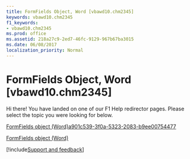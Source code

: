 ```yaml
---
title: FormFields Object, Word [vbawd10.chm2345]
keywords: vbawd10.chm2345
f1_keywords:
- vbawd10.chm2345
ms.prod: office
ms.assetid: 218a27c9-2ed7-46fc-9129-967b67ba3015
ms.date: 06/08/2017
localization_priority: Normal
---
```



# FormFields Object, Word [vbawd10.chm2345]

Hi there! You have landed on one of our F1 Help redirector pages. Please select the topic you were looking for below.

[FormFields object (Word)a901c539-3f0a-5323-2083-b9ee00754477](https://msdn.microsoft.com/library/a901c539-3f0a-5323-2083-b9ee00754477%28Office.15%29.aspx)

[FormFields object (Word)](https://msdn.microsoft.com/library/a44a0f57-123b-cade-e306-ba6dc179b619%28Office.15%29.aspx)

[!include[Support and feedback](~/includes/feedback-boilerplate.md)]